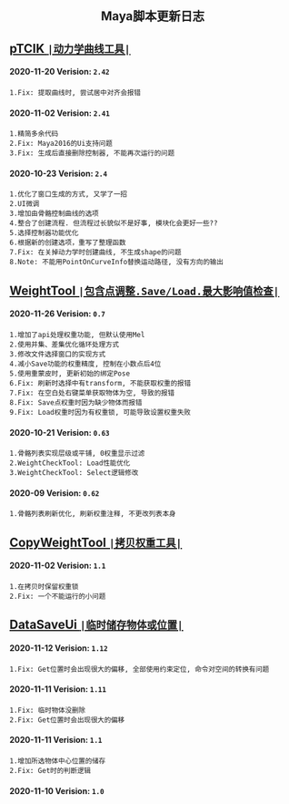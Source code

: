 <h2 align="center"> Maya脚本更新日志 </h2>

<h3 align="center">  </h3>
<p align="center">

## [pTCIK `|动力学曲线工具|`](https://github.com/BlackC-Y/LearnCode/blob/LearnFlow/Maya_plugin/pTCIK.py)

#### 2020-11-20  Verision: `2.42`
    1.Fix: 提取曲线时, 尝试居中对齐会报错

#### 2020-11-02  Verision: `2.41`
    1.精简多余代码
    2.Fix: Maya2016的Ui支持问题
    3.Fix: 生成后直接删除控制器, 不能再次运行的问题

#### 2020-10-23  Verision: `2.4`
    1.优化了窗口生成的方式, 又学了一招
    2.UI微调
    3.增加由骨骼控制曲线的选项
    4.整合了创建流程. 但流程过长貌似不是好事, 模块化会更好一些??
    5.选择控制器功能优化
    6.根据新的创建选项，重写了整理函数
    7.Fix: 在关掉动力学时创建曲线, 不生成shape的问题
    8.Note: 不能用PointOnCurveInfo替换运动路径, 没有方向的输出


## [WeightTool `|包含点调整.Save/Load.最大影响值检查|`](https://github.com/BlackC-Y/LearnCode/blob/LearnFlow/Maya_plugin/WeightTool.py)

#### 2020-11-26  Verision: `0.7`
    1.增加了api处理权重功能, 但默认使用Mel
    2.使用并集、差集优化循环处理方式
    3.修改文件选择窗口的实现方式
    4.减小Save功能的权重精度, 控制在小数点后4位
    5.使用重蒙皮时, 更新初始的绑定Pose
    6.Fix: 刷新时选择中有transform, 不能获取权重的报错
    7.Fix: 在空白处右键菜单获取物体为空, 导致的报错
    8.Fix: Save点权重时因为缺少物体而报错
    9.Fix: Load权重时因为有权重锁, 可能导致设置权重失败
    
#### 2020-10-21  Verision: `0.63`
    1.骨骼列表实现层级或平铺, 0权重显示过滤
    2.WeightCheckTool: Load性能优化
    3.WeightCheckTool: Select逻辑修改
    
#### 2020-09  Verision: `0.62`
    1.骨骼列表刷新优化, 刷新权重注释, 不更改列表本身
    
    
## [CopyWeightTool `|拷贝权重工具|`](https://github.com/BlackC-Y/LearnCode/blob/LearnFlow/Maya_plugin/CopyWeightTool.py)

#### 2020-11-02  Verision: `1.1`
    1.在拷贝时保留权重锁
    2.Fix: 一个不能运行的小问题

## [DataSaveUi `|临时储存物体或位置|`](https://github.com/BlackC-Y/LearnCode/blob/LearnFlow/Maya_plugin/DataSaveUi.py)

#### 2020-11-12  Verision: `1.12`
    1.Fix: Get位置时会出现很大的偏移, 全部使用约束定位, 命令对空间的转换有问题
    
#### 2020-11-11  Verision: `1.11`
    1.Fix: 临时物体没删除
    2.Fix: Get位置时会出现很大的偏移
    
#### 2020-11-11  Verision: `1.1`
    1.增加所选物体中心位置的储存
    2.Fix: Get时的判断逻辑
    
#### 2020-11-10  Verision: `1.0`
